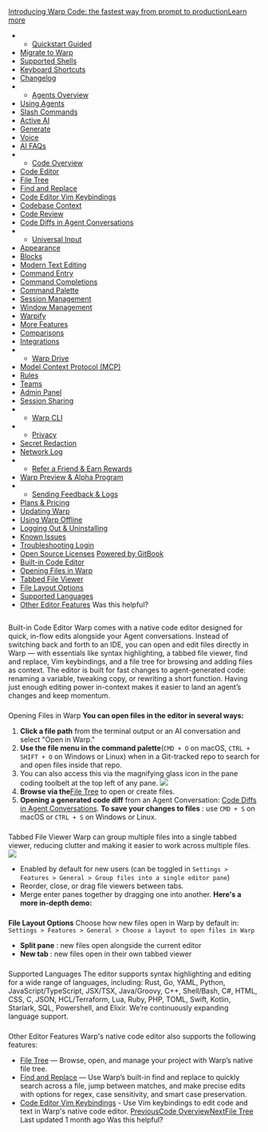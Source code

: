 [Introducing Warp Code: the fastest way from prompt to productionLearn more ](https://www.warp.dev/blog/introducing-warp-code-prompt-to-prod)
 * * [Quickstart Guided](/)
 * [Migrate to Warp](/getting-started/migrate-to-warp)
 * [Supported Shells](/getting-started/supported-shells)
 * [Keyboard Shortcuts](/getting-started/keyboard-shortcuts)
 * [Changelog](/getting-started/changelog)
 * * [Agents Overview](/agents/agents-overview)
 * [Using Agents](/agents/using-agents)
 * [Slash Commands](/agents/slash-commands)
 * [Active AI](/agents/active-ai)
 * [Generate](/agents/generate)
 * [Voice](/agents/voice)
 * [AI FAQs](/agents/ai-faqs)
 * * [Code Overview](/code/code-overview)
 * [Code Editor](/code/code-editor)
 * [File Tree](/code/code-editor/file-tree)
 * [Find and Replace](/code/code-editor/find-and-replace)
 * [Code Editor Vim Keybindings](/code/code-editor/code-editor-vim-keybindings)
 * [Codebase Context](/code/codebase-context)
 * [Code Review](/code/code-review)
 * [Code Diffs in Agent Conversations](/code/reviewing-code)
 * * [Universal Input](/terminal/universal-input)
 * [Appearance](/terminal/appearance)
 * [Blocks](/terminal/blocks)
 * [Modern Text Editing](/terminal/editor)
 * [Command Entry](/terminal/entry)
 * [Command Completions](/terminal/command-completions)
 * [Command Palette](/terminal/command-palette)
 * [Session Management](/terminal/sessions)
 * [Window Management](/terminal/windows)
 * [Warpify](/terminal/warpify)
 * [More Features](/terminal/more-features)
 * [Comparisons](/terminal/comparisons)
 * [Integrations](/terminal/integrations-and-plugins)
 * * [Warp Drive](/knowledge-and-collaboration/warp-drive)
 * [Model Context Protocol (MCP)](/knowledge-and-collaboration/mcp)
 * [Rules](/knowledge-and-collaboration/rules)
 * [Teams](/knowledge-and-collaboration/teams)
 * [Admin Panel](/knowledge-and-collaboration/admin-panel)
 * [Session Sharing](/knowledge-and-collaboration/session-sharing)
 * * [Warp CLI](/developers/cli)
 * * [Privacy](/privacy/privacy)
 * [Secret Redaction](/privacy/secret-redaction)
 * [Network Log](/privacy/network-log)
 * * [Refer a Friend & Earn Rewards](/community/refer-a-friend)
 * [Warp Preview & Alpha Program](/community/warp-preview-and-alpha-program)
 * * [Sending Feedback & Logs](/support-and-billing/sending-us-feedback)
 * [Plans & Pricing](/support-and-billing/plans-and-pricing)
 * [Updating Warp](/support-and-billing/updating-warp)
 * [Using Warp Offline](/support-and-billing/using-warp-offline)
 * [Logging Out & Uninstalling](/support-and-billing/uninstalling-warp)
 * [Known Issues](/support-and-billing/known-issues)
 * [Troubleshooting Login](/support-and-billing/troubleshooting-login-issues)
 * [Open Source Licenses](/support-and-billing/licenses)
[Powered by GitBook](https://www.gitbook.com/?utm_source=content&utm_medium=trademark&utm_campaign=-MbqIgTw17KQvq_DQuRr)
 * [Built-in Code Editor](#built-in-code-editor)
 * [Opening Files in Warp](#opening-files-in-warp)
 * [Tabbed File Viewer](#tabbed-file-viewer)
 * [File Layout Options](#file-layout-options)
 * [Supported Languages](#supported-languages)
 * [Other Editor Features](#other-editor-features)
Was this helpful?
## 
[](#built-in-code-editor)
Built-in Code Editor
Warp comes with a native code editor designed for quick, in-flow edits alongside your Agent conversations. Instead of switching back and forth to an IDE, you can open and edit files directly in Warp — with essentials like syntax highlighting, a tabbed file viewer, find and replace, Vim keybindings, and a file tree for browsing and adding files as context.
The editor is built for fast changes to agent-generated code: renaming a variable, tweaking copy, or rewriting a short function. Having just enough editing power in-context makes it easier to land an agent’s changes and keep momentum.
### 
[](#opening-files-in-warp)
Opening Files in Warp
**You can open files in the editor in several ways:**
 1. **Click a file path** from the terminal output or an AI conversation and select "Open in Warp."
 2. **Use the file menu in the command palette**(`CMD + O` on macOS, `CTRL + SHIFT + O` on Windows or Linux) when in a Git-tracked repo to search for and open files inside that repo.
 1. You can also access this via the magnifying glass icon in the pane coding toolbelt at the top left of any pane.
![](https://docs.warp.dev/~gitbook/image?url=https%3A%2F%2F2297236823-files.gitbook.io%2F%7E%2Ffiles%2Fv0%2Fb%2Fgitbook-x-prod.appspot.com%2Fo%2Fspaces%252F-MbqIgTw17KQvq_DQuRr%252Fuploads%252Fz9pMEJrTpevacHCc5UPE%252Fimage.png%3Falt%3Dmedia%26token%3D02412a1e-fc3b-45a9-93b8-9781a5a84233&width=768&dpr=4&quality=100&sign=ea723cd6&sv=2)
 3. **Browse via the**[File Tree](/code/code-editor/file-tree) to open or create files.
 4. **Opening a generated code diff** from an Agent Conversation: [Code Diffs in Agent Conversations](/code/reviewing-code).
**To save your changes to files** : use `CMD + S` on macOS or `CTRL + S` on Windows or Linux.
### 
[](#tabbed-file-viewer)
Tabbed File Viewer
Warp can group multiple files into a single tabbed viewer, reducing clutter and making it easier to work across multiple files.
![](https://docs.warp.dev/~gitbook/image?url=https%3A%2F%2F2297236823-files.gitbook.io%2F%7E%2Ffiles%2Fv0%2Fb%2Fgitbook-x-prod.appspot.com%2Fo%2Fspaces%252F-MbqIgTw17KQvq_DQuRr%252Fuploads%252FJCeD0Q3MFmViNPfjqlHk%252Fimage.png%3Falt%3Dmedia%26token%3D3b777a82-3a6a-4af0-83c3-04894301e4c3&width=768&dpr=4&quality=100&sign=8f8255c1&sv=2)
 * Enabled by default for new users (can be toggled in `Settings > Features > General > Group files into a single editor pane`)
 * Reorder, close, or drag file viewers between tabs.
 * Merge enter panes together by dragging one into another.
**Here's a more in-depth demo:**
### 
[](#file-layout-options)
**File Layout Options**
Choose how new files open in Warp by default in: `Settings > Features > General > Choose a layout to open files in Warp`
 * **Split pane** : new files open alongside the current editor
 * **New tab** : new files open in their own tabbed viewer
### 
[](#supported-languages)
Supported Languages
The editor supports syntax highlighting and editing for a wide range of languages, including:
Rust, Go, YAML, Python, JavaScript/TypeScript, JSX/TSX, Java/Groovy, C++, Shell/Bash, C#, HTML, CSS, C, JSON, HCL/Terraform, Lua, Ruby, PHP, TOML, Swift, Kotlin, Starlark, SQL, Powershell, and Elixir.
We’re continuously expanding language support.
### 
[](#other-editor-features)
Other Editor Features
Warp's native code editor also supports the following features:
 * [File Tree](/code/code-editor/file-tree) — Browse, open, and manage your project with Warp’s native file tree.
 * [Find and Replace](/code/code-editor/find-and-replace) — Use Warp’s built-in find and replace to quickly search across a file, jump between matches, and make precise edits with options for regex, case sensitivity, and smart case preservation.
 * [Code Editor Vim Keybindings](/code/code-editor/code-editor-vim-keybindings) - Use Vim keybindings to edit code and text in Warp's native code editor.
[PreviousCode Overview](/code/code-overview)[NextFile Tree](/code/code-editor/file-tree)
Last updated 1 month ago
Was this helpful?